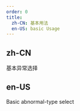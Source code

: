 ```yaml
---
order: 0
title:
  zh-CN: 基本用法
  en-US: basic Usage
---
```


## zh-CN

基本异常选择

## en-US

Basic abnormal-type select
